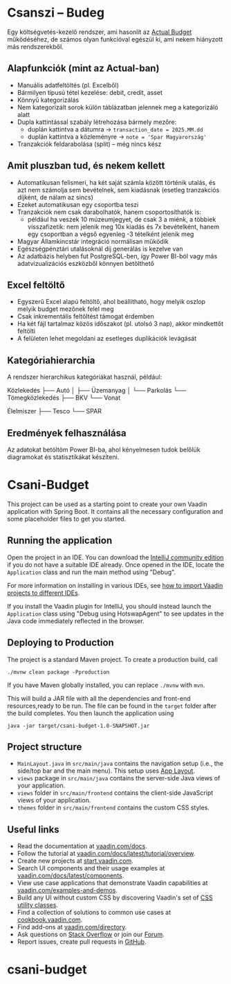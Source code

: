 # Csanszi – Budeg

Egy költségvetés-kezelő rendszer, ami hasonlít az [Actual Budget](https://actualbudget.org/) működéséhez, de számos olyan funkcióval egészül ki, ami nekem hiányzott más rendszerekből.

## Alapfunkciók (mint az Actual-ban)

- Manuális adatfeltöltés (pl. Excelből)
- Bármilyen típusú tétel kezelése: debit, credit, asset
- Könnyű kategorizálás
- Nem kategorizált sorok külön táblázatban jelennek meg a kategorizáló alatt
- Dupla kattintással szabály létrehozása bármely mezőre:
  - duplán kattintva a dátumra → `transaction_date = 2025.MM.dd`
  - duplán kattintva a közleményre → `note = 'Spar Magyarország'`
- Tranzakciók feldarabolása (split) – még nincs kész

## Amit pluszban tud, és nekem kellett

- Automatikusan felismeri, ha két saját számla között történik utalás, és azt nem számolja sem bevételnek, sem kiadásnak (esetleg tranzakciós díjként, de nálam az sincs)
- Ezeket automatikusan egy csoportba teszi
- Tranzakciók nem csak darabolhatók, hanem csoportosíthatók is:
  - például ha veszek 10 múzeumjegyet, de csak 3 a miénk, a többiek visszafizetik: nem jelenik meg 10x kiadás és 7x bevételként, hanem egy csoportban a végső egyenleg -3 tételként jelenik meg
- Magyar Államkincstár integráció normálisan működik
- Egészségpénztári utalásoknál díj generálás is kezelve van
- Az adatbázis helyben fut PostgreSQL-ben, így Power BI-ból vagy más adatvizualizációs eszközből könnyen betölthető

## Excel feltöltő

- Egyszerű Excel alapú feltöltő, ahol beállítható, hogy melyik oszlop melyik budget mezőnek felel meg
- Csak inkrementális feltöltést támogat érdemben
- Ha két fájl tartalmaz közös időszakot (pl. utolsó 3 nap), akkor mindkettőt feltölti
- A felületen lehet megoldani az esetleges duplikációk levágását

## Kategóriahierarchia

A rendszer hierarchikus kategóriákat használ, például:

Közlekedés
├── Autó
│ ├── Üzemanyag
│ └── Parkolás
└── Tömegközlekedés
├── BKV
└── Vonat

Élelmiszer
├── Tesco
└── SPAR


## Eredmények felhasználása

Az adatokat betöltöm Power BI-ba, ahol kényelmesen tudok belőlük diagramokat és statisztikákat készíteni.


# Csani-Budget

This project can be used as a starting point to create your own Vaadin application with Spring Boot.
It contains all the necessary configuration and some placeholder files to get you started.

## Running the application

Open the project in an IDE. You can download the [IntelliJ community edition](https://www.jetbrains.com/idea/download) if you do not have a suitable IDE already.
Once opened in the IDE, locate the `Application` class and run the main method using "Debug".

For more information on installing in various IDEs, see [how to import Vaadin projects to different IDEs](https://vaadin.com/docs/latest/getting-started/import).

If you install the Vaadin plugin for IntelliJ, you should instead launch the `Application` class using "Debug using HotswapAgent" to see updates in the Java code immediately reflected in the browser.

## Deploying to Production

The project is a standard Maven project. To create a production build, call 

```
./mvnw clean package -Pproduction
```

If you have Maven globally installed, you can replace `./mvnw` with `mvn`.

This will build a JAR file with all the dependencies and front-end resources,ready to be run. The file can be found in the `target` folder after the build completes.
You then launch the application using 
```
java -jar target/csani-budget-1.0-SNAPSHOT.jar
```

## Project structure

- `MainLayout.java` in `src/main/java` contains the navigation setup (i.e., the
  side/top bar and the main menu). This setup uses
  [App Layout](https://vaadin.com/docs/components/app-layout).
- `views` package in `src/main/java` contains the server-side Java views of your application.
- `views` folder in `src/main/frontend` contains the client-side JavaScript views of your application.
- `themes` folder in `src/main/frontend` contains the custom CSS styles.

## Useful links

- Read the documentation at [vaadin.com/docs](https://vaadin.com/docs).
- Follow the tutorial at [vaadin.com/docs/latest/tutorial/overview](https://vaadin.com/docs/latest/tutorial/overview).
- Create new projects at [start.vaadin.com](https://start.vaadin.com/).
- Search UI components and their usage examples at [vaadin.com/docs/latest/components](https://vaadin.com/docs/latest/components).
- View use case applications that demonstrate Vaadin capabilities at [vaadin.com/examples-and-demos](https://vaadin.com/examples-and-demos).
- Build any UI without custom CSS by discovering Vaadin's set of [CSS utility classes](https://vaadin.com/docs/styling/lumo/utility-classes). 
- Find a collection of solutions to common use cases at [cookbook.vaadin.com](https://cookbook.vaadin.com/).
- Find add-ons at [vaadin.com/directory](https://vaadin.com/directory).
- Ask questions on [Stack Overflow](https://stackoverflow.com/questions/tagged/vaadin) or join our [Forum](https://vaadin.com/forum).
- Report issues, create pull requests in [GitHub](https://github.com/vaadin).
# csani-budget
